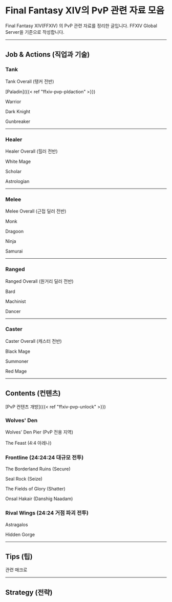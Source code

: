 # Final Fantasy XIV의 PvP 관련 자료 모음


Final Fantasy XIV(FFXIV) 의 PvP 관련 자료를 정리한 글입니다. FFXIV Global Server을 기준으로 작성합니다.

<!--more-->

---



## Job & Actions (직업과 기술)

### Tank

Tank Overall (탱커 전반)

[Paladin]({{< ref "ffxiv-pvp-pldaction" >}})

Warrior

Dark Knight

Gunbreaker

---

### Healer

Healer Overall (힐러 전반)

White Mage

Scholar

Astrologian

---

### Melee

Melee Overall (근접 딜러 전반)

Monk

Dragoon

Ninja

Samurai

---

### Ranged

Ranged Overall (원거리 딜러 전반)

Bard

Machinist

Dancer

---

### Caster

Caster Overall (캐스터 전반)

Black Mage

Summoner

Red Mage

---



## Contents (컨텐츠)

[PvP 컨텐츠 개방]({{< ref "ffxiv-pvp-unlock" >}})

### Wolves' Den

Wolves' Den Pier (PvP 전용 지역)

The Feast (4:4 아레나)

### Frontline (24:24:24 대규모 전투)

The Borderland Ruins (Secure)

Seal Rock (Seize)

The Fields of Glory (Shatter)

Onsal Hakair (Danshig Naadam)

### Rival Wings (24:24 거점 파괴 전투)

Astragalos

Hidden Gorge



---



## Tips (팁)

관련 매크로





---



## Strategy (전략)
